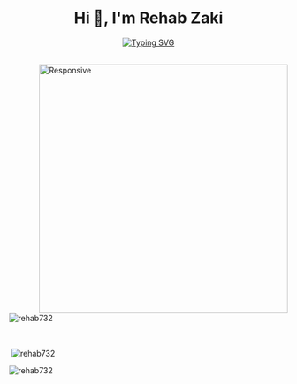 <h1 align="center">Hi 👋, I'm Rehab Zaki</h1>
<div align="center">
  
[![Typing SVG](https://readme-typing-svg.demolab.com?font=Orbitron&weight=600&size=24&pause=1000&color=F72A99&center=true&vCenter=true&width=435&lines=Software+Developer;Mobile+Developer)](https://github.com/rehab732/)

</div>
<br>
<img align="right" alt="Responsive" width="450" src="https://media.tenor.com/UttC4AITYR4AAAAd/full-stack-developer.gif" />
<br>

<p align="left"> <img src="https://komarev.com/ghpvc/?username=rehab732&label=Profile%20views&color=0e75b6&style=flat" alt="rehab732" /> </p>

<br>


<p>&nbsp;<img align="center" src="https://github-readme-stats.vercel.app/api?username=rehab732&show_icons=true&locale=en" alt="rehab732" /></p>

<p><img align="center" src="https://github-readme-streak-stats.herokuapp.com/?user=rehab732&" alt="rehab732" /></p>
